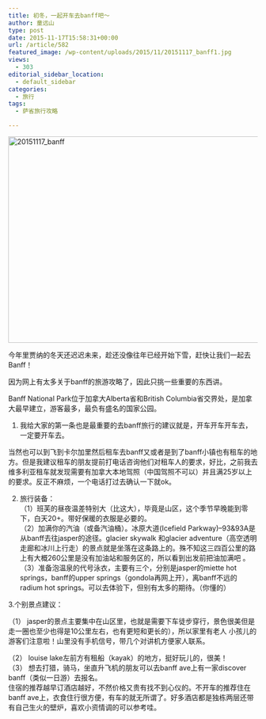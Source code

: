 ```yaml
---
title: 初冬，一起开车去banff吧～
author: 童远山
type: post
date: 2015-11-17T15:58:31+00:00
url: /article/582
featured_image: /wp-content/uploads/2015/11/20151117_banff1.jpg
views:
  - 303
editorial_sidebar_location:
  - default_sidebar
categories:
  - 旅行
tags:
  - 萨省旅行攻略

---
```

<img decoding="async" loading="lazy" class="alignnone size-full wp-image-584" src="http://52sask.com/wp-content/uploads/2015/11/20151117_banff1.jpg" alt="20151117_banff" width="640" height="417" />

今年里贾纳的冬天还迟迟未来，趁还没像往年已经开始下雪，赶快让我们一起去Banff！

因为网上有太多关于banff的旅游攻略了，因此只挑一些重要的东西讲。

Banff National Park位于加拿大Alberta省和British Columbia省交界处，是加拿大最早建立，游客最多，最负有盛名的国家公园。

1. 我给大家的第一条也是最重要的去banff旅行的建议就是，开车开车开车去，一定要开车去。

当然也可以到飞到卡尔加里然后租车去banff又或者是到了banff小镇也有租车的地方。但是我建议租车的朋友提前打电话咨询他们对租车人的要求，好比，之前我去维多利亚租车就发现需要有加拿大本地驾照（中国驾照不可以）并且满25岁以上的要求。反正不麻烦，一个电话打过去确认一下就ok。

2. 旅行装备：  
（1）班芙的昼夜温差特别大（比这大），毕竟是山区，这个季节早晚能到零下，白天20+。带好保暖的衣服是必要的。  
（2）加满你的汽油（或备汽油桶）。冰原大道(Icefield Parkway)&#8211;93&93A是从banff去往jasper的途径。glacier skywalk 和glacier adventure（高空透明走廊和冰川上行走）的景点就是坐落在这条路上的。殊不知这三四百公里的路上有大概260公里是没有加油站和服务区的，所以看到出发前把油加满吧 。  
（3）准备泡温泉的代号泳衣，主要有三个，分别是jasper的miette hot springs，banff的upper springs（gondola再网上开），离banff不远的radium hot springs。可以去体验下，但别有太多的期待。（你懂的）

3.个别景点建议：

（1） jasper的景点主要集中在山区里，也就是需要下车徒步穿行，景色很美但是走一圈也至少也得是10公里左右，也有更短和更长的），所以家里有老人 小孩儿的游客们注意啦！山里没有手机信号，带几个对讲机方便家人联系。

（2） louise lake左前方有租船（kayak）的地方，挺好玩儿的，很美！  
（3） 想去打猎，骑马，坐直升飞机的朋友可以去banff ave上有一家discover banff（类似一日游）去报名。  
住宿的推荐越早订酒店越好，不然价格又贵有找不到心仪的。不开车的推荐住在banff ave上，衣食住行很方便，有车的就无所谓了。好多酒店都是独栋两层还带有自己生火的壁炉，喜欢小资情调的可以参考哇。
